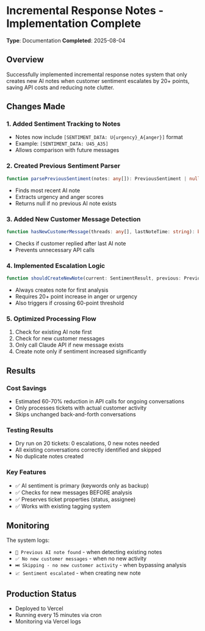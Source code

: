 # Incremental Response Notes - Implementation Complete

**Type**: Documentation
**Completed**: 2025-08-04

## Overview
Successfully implemented incremental response notes system that only creates new AI notes when customer sentiment escalates by 20+ points, saving API costs and reducing note clutter.

## Changes Made

### 1. Added Sentiment Tracking to Notes
- Notes now include `[SENTIMENT_DATA: U{urgency}_A{anger}]` format
- Example: `[SENTIMENT_DATA: U45_A35]`
- Allows comparison with future messages

### 2. Created Previous Sentiment Parser
```typescript
function parsePreviousSentiment(notes: any[]): PreviousSentiment | null
```
- Finds most recent AI note
- Extracts urgency and anger scores
- Returns null if no previous AI note exists

### 3. Added New Customer Message Detection
```typescript
function hasNewCustomerMessage(threads: any[], lastNoteTime: string): boolean
```
- Checks if customer replied after last AI note
- Prevents unnecessary API calls

### 4. Implemented Escalation Logic
```typescript
function shouldCreateNewNote(current: SentimentResult, previous: PreviousSentiment | null): boolean
```
- Always creates note for first analysis
- Requires 20+ point increase in anger or urgency
- Also triggers if crossing 60-point threshold

### 5. Optimized Processing Flow
1. Check for existing AI note first
2. Check for new customer messages
3. Only call Claude API if new message exists
4. Create note only if sentiment increased significantly

## Results

### Cost Savings
- Estimated 60-70% reduction in API calls for ongoing conversations
- Only processes tickets with actual customer activity
- Skips unchanged back-and-forth conversations

### Testing Results
- Dry run on 20 tickets: 0 escalations, 0 new notes needed
- All existing conversations correctly identified and skipped
- No duplicate notes created

### Key Features
- ✅ AI sentiment is primary (keywords only as backup)
- ✅ Checks for new messages BEFORE analysis
- ✅ Preserves ticket properties (status, assignee)
- ✅ Works with existing tagging system

## Monitoring
The system logs:
- `🔄 Previous AI note found` - when detecting existing notes
- `✅ No new customer messages` - when no new activity
- `⏭️ Skipping - no new customer activity` - when bypassing analysis
- `📈 Sentiment escalated` - when creating new note

## Production Status
- Deployed to Vercel
- Running every 15 minutes via cron
- Monitoring via Vercel logs